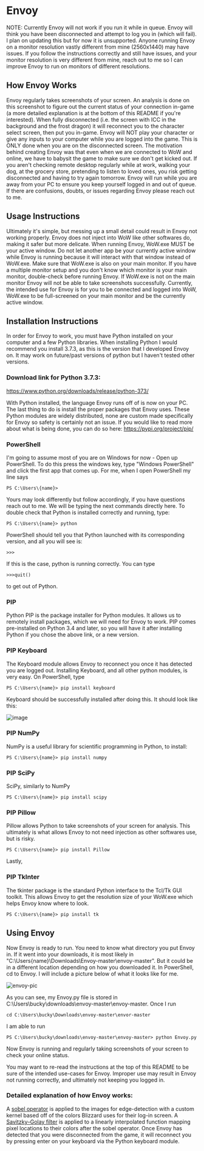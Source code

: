 # Envoy

NOTE: Currently Envoy will not work if you run it while in queue. Envoy will think you have been disconnected and attempt to log you in (which will fail). I plan on updating this but for now it is unsupported. Anyone running Envoy on a monitor resolution vastly different from mine (2560x1440) may have issues. If you follow the instructions correctly and still have issues, and your monitor resolution is very different from mine, reach out to me so I can improve Envoy to run on monitors of different resolutions.

## How Envoy Works

Envoy regularly takes screenshots of your screen. An analysis is done on this screenshot to figure out the current status of your connection in-game (a more detailed explanation is at the bottom of this README if you're interested). When fully disconnected (i.e. the screen with ICC in the background and the frost dragon) it will reconnect you to the character select screen, then put you in-game. Envoy will NOT play your character or give any inputs to your computer while you are logged into the game. This is ONLY done when you are on the disconnected screen. The motivation behind creating Envoy was that even when we are connected to WoW and online, we have to babysit the game to make sure we don't get kicked out. If you aren't checking remote desktop regularly while at work, walking your dog, at the grocery store, pretending to listen to loved ones, you risk getting disconnected and having to try again tomorrow. Envoy will run while you are away from your PC to ensure you keep yourself logged in and out of queue. If there are confusions, doubts, or issues regarding Envoy please reach out to me.

## Usage Instructions

Ultimately it's simple, but messing up a small detail could result in Envoy not working properly. Envoy does not inject into WoW like other softwares do, making it safer but more delicate. When running Envoy, WoW.exe MUST be your active window. Do not let another app be your currently active window while Envoy is running because it will interact with that window instead of WoW.exe. Make sure that WoW.exe is also on your main monitor. If you have a multiple monitor setup and you don't know which monitor is your main monitor, double-check before running Envoy. If WoW.exe is not on the main monitor Envoy will not be able to take screenshots successfully. Currently, the intended use for Envoy is for you to be connected and logged into WoW, WoW.exe to be full-screened on your main monitor and be the currently active window.

## Installation Instructions 

In order for Envoy to work, you must have Python installed on your computer and a few Python libraries. When installing Python I would recommend you install 3.7.3, as this is the version that I developed Envoy on. It may work on future/past versions of python but I haven't tested other versions.

### Download link for Python 3.7.3:
https://www.python.org/downloads/release/python-373/

With Python installed, the language Envoy runs off of is now on your PC. The last thing to do is install the proper packages that Envoy uses. These Python modules are widely distributed, none are custom made specifically for Envoy so safety is certainly not an issue. If you would like to read more about what is being done, you can do so here: https://pypi.org/project/pip/

### PowerShell
I'm going to assume most of you are on Windows for now - Open up PowerShell. To do this press the windows key, type "Windows PowerShell" and click the first app that comes up. For me, when I open PowerShell my line says
```
PS C:\Users\{name}>
```
Yours may look differently but follow accordingly, if you have questions reach out to me. We will be typing the next commands directly here. To double check that Python is installed correctly and running, type:
```
PS C:\Users\{name}> python
```

PowerShell should tell you that Python launched with its corresponding version, and all you will see is:
```
>>>
```
If this is the case, python is running correctly. You can type
```
>>>quit()
```
to get out of Python.

### PIP
Python PIP is the package installer for Python modules. It allows us to remotely install packages, which we will need for Envoy to work. PIP comes pre-installed on Python 3.4 and later, so you will have it after installing Python if you chose the above link, or a new version.

### PIP Keyboard
The Keyboard module allows Envoy to reconnect you once it has detected you are logged out. Installing Keyboard, and all other python modules, is very easy. On PowerShell, type
```
PS C:\Users\{name}> pip install keyboard
```
Keyboard should be successfully installed after doing this.
It should look like this:

![image](https://user-images.githubusercontent.com/115406246/194773896-ad25b026-d095-4a76-8814-954c728299d1.png)

### PIP NumPy
NumPy is a useful library for scientific programming in Python, to install:
```
PS C:\Users\{name}> pip install numpy
```

### PIP SciPy
SciPy, similarly to NumPy
```
PS C:\Users\{name}> pip install scipy
```

### PIP Pillow
Pillow allows Python to take screenshots of your screen for analysis. This ultimately is what allows Envoy to not need injection as other softwares use, but is risky.
```
PS C:\Users\{name}> pip install Pillow
```

Lastly,
### PIP TkInter
The tkinter package is the standard Python interface to the Tcl/Tk GUI toolkit. This allows Envoy to get the resolution size of your WoW.exe which helps Envoy know where to look.
```
PS C:\Users\{name}> pip install tk
```

## Using Envoy
Now Envoy is ready to run. You need to know what directory you put Envoy in. If it went into your downloads, it is most likely in "C:\Users\{name}\Downloads\Envoy-master\envoy-master". But it could be in a different location depending on how you downloaded it. In PowerShell, cd to Envoy. I will include a picture below of what it looks like for me.

![envoy-pic](https://user-images.githubusercontent.com/115406246/194773482-775508c7-924b-458b-8b87-72b3f7b96eb5.png)

As you can see, my Envoy.py file is stored in C:\Users\bucky\downloads\envoy-master\envoy-master. Once I run
```
cd C:\Users\bucky\Downloads\envoy-master\envor-master
```
I am able to run
```
PS C:\Users\bucky\downloads\envoy-master\envoy-master> python Envoy.py
```
Now Envoy is running and regularly taking screenshots of your screen to check your online status.

You may want to re-read the instructions at the top of this README to be sure of the intended use-cases for Envoy. Improper use may result in Envoy not running correctly, and ultimately not keeping you logged in.


### Detailed explanation of how Envoy works:
A [sobel operator](https://en.wikipedia.org/wiki/Sobel_operator) is applied to the images for edge-detection with a custom kernel based off of the colors Blizzard uses for their log-in screen. A [Savitzky–Golay filter](https://en.wikipedia.org/wiki/Savitzky%E2%80%93Golay_filter) is applied to a linearly interpolated function mapping pixel locations to their colors after the sobel operator. Once Envoy has detected that you were disconnected from the game, it will reconnect you by pressing enter on your keyboard via the Python keyboard module.

